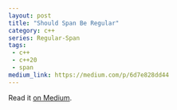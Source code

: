 ```yaml
---
layout: post
title: "Should Span Be Regular"
category: c++
series: Regular-Span
tags:
 - c++
 - c++20
 - span
medium_link: https://medium.com/p/6d7e828dd44
---
```


Read it [on Medium](https://medium.com/p/6d7e828dd44?source=brevzin.github.io).
